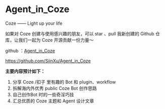 # Agent_in_Coze
 Coze —— Light up your life

 如果对 Coze 创建与使用感兴趣的朋友，可以 star 、pull 我新创建的 Github 仓库，让我们一起为 Coze 开源贡献一份力量～

 github ：[Agent_in_Coze](https://github.com/SiinXu/Agent_in_Coze)

 https://github.com/SiinXu/Agent_in_Coze

 **主要内容预计如下：**

 1. 分享 Coze /扣子 里有趣的 Bot 和 plugin、workflow
 2. 拆解海内外优秀 public Coze Bot 创作思路
 3. 自己创作Bot 时的一些奇淫巧技
 4. 汇总优质的 Coze 主题和 Agent 设计文章
